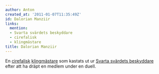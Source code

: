 ```yaml
---
author: Anton
created_at: '2011-01-07T11:35:49Z'
id: Dalorian Manziir
links:
  mention:
  - Svarta svärdets beskyddare
  - cirefalisk
  - klingmästare
title: Dalorian Manziir
---
```


En [cirefalisk][] [klingmästare] som kastats ut ur [Svarta svärdets beskyddare] efter att ha dräpt
en medlem under en duell.

  [cirefalisk]: cirefalisk
  [klingmästare]: klingmästare
  [Svarta svärdets beskyddare]: Svarta_svärdets_beskyddare
